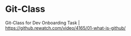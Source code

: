 # Git-Class
Git-Class for Dev Onboarding Task  | https://github.rewatch.com/video/4165/01-what-is-github/
